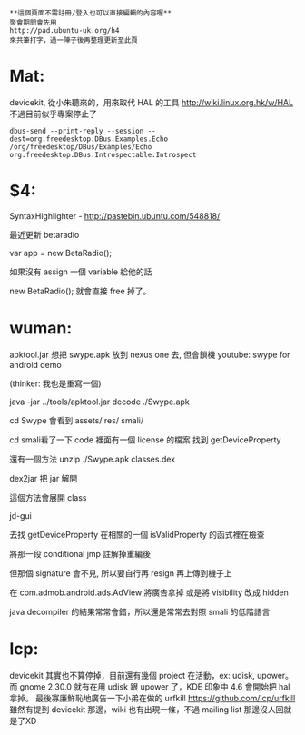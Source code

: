 



    **這個頁面不需註冊/登入也可以直接編輯的內容喔**
    聚會期間會先用 
    http://pad.ubuntu-uk.org/h4 
    來共筆打字，過一陣子後再整理更新至此頁



# Mat:


devicekit, 從小朱聽來的，用來取代 HAL  的工具
<http://wiki.linux.org.hk/w/HAL>  
不過目前似乎專案停止了


    dbus-send --print-reply --session --dest=org.freedesktop.DBus.Examples.Echo /org/freedesktop/DBus/Examples/Echo org.freedesktop.DBus.Introspectable.Introspect


# $4:

SyntaxHighlighter - <http://pastebin.ubuntu.com/548818/>  

最近更新 betaradio

var app = new BetaRadio();

如果沒有 assign 一個  variable 給他的話

new BetaRadio();
就會直接 free 掉了。 


# wuman:


apktool.jar
想把 swype.apk 放到 nexus one 去, 但會鎖機
youtube: swype for android demo

(thinker: 我也是重寫一個)

java -jar ../tools/apktool.jar decode ./Swype.apk

cd Swype
會看到 
assets/ res/ smali/

cd smali看了一下 code
裡面有一個 license 的檔案
找到 getDeviceProperty


還有一個方法
unzip ./Swype.apk classes.dex

dex2jar 把 jar 解開

這個方法會展開 class

jd-gui

去找 getDeviceProperty 
在相關的一個 isValidProperty 的函式裡在檢查

將那一段 conditional jmp 註解掉重編後

但那個 signature 會不見,  所以要自行再 resign  再上傳到機子上


 在 com.admob.android.ads.AdView 將廣告拿掉
 或是將 visibility 改成 hidden
 
 java decompiler 的結果常常會錯，所以還是常常去對照 smali 的低階語言


# lcp:

devicekit 其實也不算停掉，目前還有幾個 project 在活動，ex: udisk, upower。
而 gnome 2.30.0 就有在用 udisk 跟 upower 了，KDE 印象中 4.6 會開始把 hal 拿掉。
最後寡廉鮮恥地廣告一下小弟在做的 urfkill
<https://github.com/lcp/urfkill>  
雖然有提到 devicekit 那邊，wiki 也有出現一條，不過 mailing list 那邊沒人回就是了XD